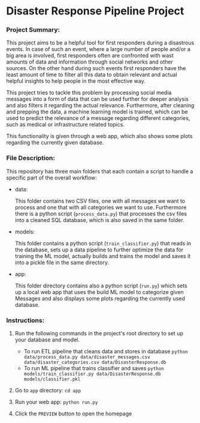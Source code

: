 # Disaster Response Pipeline Project

### Project Summary:
This project aims to be a helpful tool for first responders during a disastrous events. In case of such an event, where a large number of people and/or a big area is involved, first responders often are confronted with wast amounts of data and information through social networks and other sources. On the other hand during such events first responders have the least amount of time to filter all this data to obtain relevant and actual helpful insights to help people in the most effective way. 

This project tries to tackle this problem by processing social media messages into a form of data that can be used further for deeper analysis and also filters it regarding the actual relevance. Furthermore, after cleaning and prepping the data, a machine learning model is trained, which can be used to predict the relevance of a message regarding different categories, such as medical or infrastructure related topics.

This functionality is given through a web app, which also shows some plots regarding the currently given database.

### File Description:
This repository has three main folders that each contain a script to handle a specific part of the overall workflow:
- data:

    This folder contains two CSV files, one with all messages we want to process and one that with all categories we want to use. Furthermore there is a python script (`process_data.py`) that processes the csv files into a cleaned SQL database, which is also saved in the same folder.

- models:

    This folder contains a python script (`train_classifier.py`) that reads in the database, sets up a data pipeline to further optimize the data for training the ML model, actually builds and trains the model and saves it into a pickle file in the same directory.

- app:

    This folder directory contains also a python script (`run.py`) which sets up a local web app that uses the build ML model to categorize given Messages and also displays some plots regarding the currently used database.


### Instructions:
1. Run the following commands in the project's root directory to set up your database and model.

    - To run ETL pipeline that cleans data and stores in database
        `python data/process_data.py data/disaster_messages.csv data/disaster_categories.csv data/DisasterResponse.db`
    - To run ML pipeline that trains classifier and saves
        `python models/train_classifier.py data/DisasterResponse.db models/classifier.pkl`

2. Go to `app` directory: `cd app`

3. Run your web app: `python run.py`

4. Click the `PREVIEW` button to open the homepage
